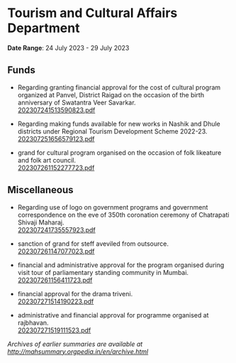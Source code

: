 # Tourism and Cultural Affairs Department

**Date Range**: 24 July 2023 - 29 July 2023


## Funds
- Regarding granting financial approval for the cost of cultural program organized at Panvel, District Raigad on the occasion of the birth anniversary of Swatantra Veer Savarkar.\
  [202307241513590823.pdf](https://gr.maharashtra.gov.in/Site/Upload/Government%20Resolutions/English/202307241513590823.pdf)

- Regarding making funds available for new works in Nashik and Dhule districts under Regional Tourism Development Scheme 2022-23.\
  [202307251656579123.pdf](https://gr.maharashtra.gov.in/Site/Upload/Government%20Resolutions/English/202307251656579123.pdf)

- grand for cultural program organised on the occasion of folk likeature and folk art council.\
  [202307261152277723.pdf](https://gr.maharashtra.gov.in/Site/Upload/Government%20Resolutions/English/202307261152277723.pdf)

## Miscellaneous
- Regarding use of logo on government programs and government correspondence on the eve of 350th coronation ceremony of Chatrapati Shivaji Maharaj.\
  [202307241735557923.pdf](https://gr.maharashtra.gov.in/Site/Upload/Government%20Resolutions/English/202307241735557923.pdf)

- sanction of grand for steff aveviled from outsource.\
  [202307261147077023.pdf](https://gr.maharashtra.gov.in/Site/Upload/Government%20Resolutions/English/202307261147077023.pdf)

- financial and administrative approval for the program organised during visit tour of parliamentary standing community in Mumbai.\
  [202307261156411723.pdf](https://gr.maharashtra.gov.in/Site/Upload/Government%20Resolutions/English/202307261156411723.pdf)

- financial approval for the drama triveni.\
  [202307271514190223.pdf](https://gr.maharashtra.gov.in/Site/Upload/Government%20Resolutions/English/202307271514190223.pdf)

- administrative and financial approval for programme organised at rajbhavan.\
  [202307271519111523.pdf](https://gr.maharashtra.gov.in/Site/Upload/Government%20Resolutions/English/202307271519111523.pdf)


*Archives of earlier summaries are available at http://mahsummary.orgpedia.in/en/archive.html*
